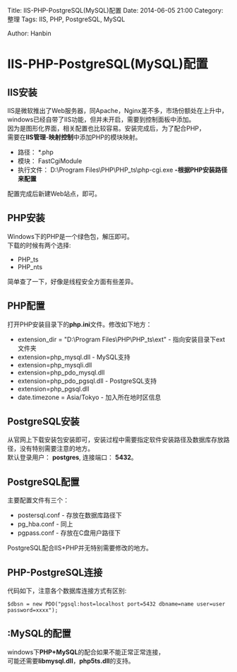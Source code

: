 Title: IIS-PHP-PostgreSQL(MySQL)配置
Date: 2014-06-05 21:00
Category: 整理
Tags: IIS, PHP, PostgreSQL, MySQL
<!-- Slug:  -->
Author: Hanbin
<!-- Summary: 第一篇日志 -->


IIS-PHP-PostgreSQL(MySQL)配置
=============================
  
  
IIS安装
----
IIS是微软推出了Web服务器，同Apache，Nginx差不多，市场份额处在上升中，  
windows已经自带了IIS功能，但并未开启，需要到控制面板中添加。  
因为是图形化界面，相关配置也比较容易。安装完成后，为了配合PHP，  
需要在**IIS管理**-**映射控制**中添加PHP的模块映射。  
  
* 路径： *.php  
* 模块： FastCgiModule  
* 执行文件： D:\Program Files\PHP\PHP_ts\php-cgi.exe **-根据PHP安装路径来配置**  

配置完成后新建Web站点，即可。  
  
  
PHP安装
----
Windows下的PHP是一个绿色包，解压即可。  
下载的时候有两个选择:   

* PHP_ts  
* PHP_nts  
  
简单查了一下，好像是线程安全方面有些差异。  
  
  
PHP配置
----
打开PHP安装目录下的**php.ini**文件。修改如下地方：  
  
* extension_dir = "D:\Program Files\PHP\PHP_ts\ext"  - 指向安装目录下ext文件夹  
* extension=php_mysql.dll        - MySQL支持  
* extension=php_mysqli.dll
* extension=php_pdo_mysql.dll
* extension=php_pdo_pgsql.dll    - PostgreSQL支持  
* extension=php_pgsql.dll
* date.timezone = Asia/Tokyo     - 加入所在地时区信息  
  

PostgreSQL安装
----
从官网上下载安装包安装即可，安装过程中需要指定软件安装路径及数据库存放路径，没有特别需要注意的地方。  
默认登录用户： **postgres**, 连接端口： **5432**。  
  

PostgreSQL配置
----
主要配置文件有三个：  

* postersql.conf - 存放在数据库路径下  
* pg_hba.conf    - 同上  
* pgpass.conf    - 存放在C盘用户路径下  
  
PostgreSQL配合IIS+PHP并无特别需要修改的地方。  
  
  
PHP-PostgreSQL连接
----
  
代码如下，注意各个数据库连接方式有区别:  

`$dbsn = new PDO("pgsql:host=localhost port=5432 dbname=name user=user password=xxxx");`


:MySQL的配置
----
  
windows下**PHP+MySQL**的配合如果不能正常正常连接，  
可能还需要**libmysql.dll**，**php5ts.dll**的支持。  
